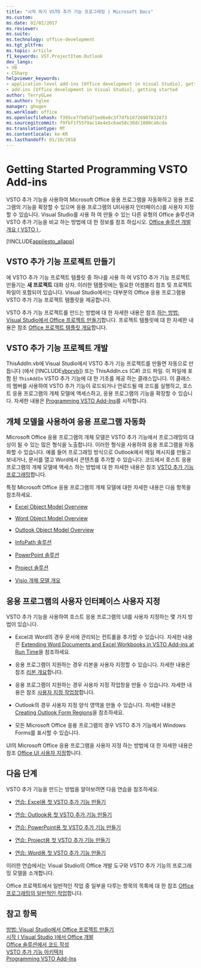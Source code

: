 ```yaml
---
title: "시작 하기 VSTO 추가 기능 프로그래밍 | Microsoft Docs"
ms.custom: 
ms.date: 02/02/2017
ms.reviewer: 
ms.suite: 
ms.technology: office-development
ms.tgt_pltfrm: 
ms.topic: article
f1_keywords: VST.ProjectItem.Outlook
dev_langs:
- VB
- CSharp
helpviewer_keywords:
- application-level add-ins [Office development in Visual Studio], getting started
- add-ins [Office development in Visual Studio], getting started
author: TerryGLee
ms.author: tglee
manager: ghogen
ms.workload: office
ms.openlocfilehash: f395ce7fb85d71ed6e8c3f7dfb10726907832873
ms.sourcegitcommit: f9fbf1f55f9ac14e4e5c6ae58c30dc1800ca6cda
ms.translationtype: MT
ms.contentlocale: ko-KR
ms.lasthandoff: 01/10/2018
---
```

# <a name="getting-started-programming-vsto-add-ins"></a>Getting Started Programming VSTO Add-ins
  VSTO 추가 기능을 사용하여 Microsoft Office 응용 프로그램을 자동화하고 응용 프로그램의 기능을 확장할 수 있으며 응용 프로그램의 UI(사용자 인터페이스)를 사용자 지정할 수 있습니다. Visual Studio를 사용 하 여 만들 수 있는 다른 유형의 Office 솔루션과 VSTO 추가 기능을 비교 하는 방법에 대 한 정보를 참조 하십시오. [Office 솔루션 개발 개요 &#40; VSTO &#41; ](../vsto/office-solutions-development-overview-vsto.md).  
  
 [!INCLUDE[appliesto_allapp](../vsto/includes/appliesto-allapp-md.md)]  
  
## <a name="creating-vsto-add-in-projects"></a>VSTO 추가 기능 프로젝트 만들기  
 에 VSTO 추가 기능 프로젝트 템플릿 중 하나를 사용 하 여 VSTO 추가 기능 프로젝트 만들기는 **새 프로젝트** 대화 상자. 이러한 템플릿에는 필요한 어셈블리 참조 및 프로젝트 파일이 포함되어 있습니다. Visual Studio에서는 대부분의 Office 응용 프로그램용 VSTO 추가 기능 프로젝트 템플릿을 제공합니다.  
  
 VSTO 추가 기능 프로젝트를 만드는 방법에 대 한 자세한 내용은 참조 [하는 방법: Visual Studio에서 Office 프로젝트 만들기](../vsto/how-to-create-office-projects-in-visual-studio.md)합니다. 프로젝트 템플릿에 대 한 자세한 내용은 참조 [Office 프로젝트 템플릿 개요](../vsto/office-project-templates-overview.md)합니다.  
  
## <a name="developing-vsto-add-in-projects"></a>VSTO 추가 기능 프로젝트 개발  
 ThisAddIn.vb에 Visual Studio에서 VSTO 추가 기능 프로젝트를 만들면 자동으로 만듭니다 (에서 [!INCLUDE[vbprvb](../sharepoint/includes/vbprvb-md.md)]) 또는 ThisAddIn.cs (C#) 코드 파일. 이 파일에 포함 된 `ThisAddIn` VSTO 추가 기능에 대 한 기초를 제공 하는 클래스입니다. 이 클래스의 멤버를 사용하여 VSTO 추가 기능이 로드되거나 언로드될 때 코드를 실행하고, 호스트 응용 프로그램의 개체 모델에 액세스하고, 응용 프로그램의 기능을 확장할 수 있습니다. 자세한 내용은 [Programming VSTO Add-Ins](../vsto/programming-vsto-add-ins.md)를 시작합니다.  
  
## <a name="automating-applications-by-using-the-object-models"></a>개체 모델을 사용하여 응용 프로그램 자동화  
 Microsoft Office 응용 프로그램의 개체 모델은 VSTO 추가 기능에서 프로그래밍의 대상이 될 수 있는 많은 형식을 노출합니다. 이러한 형식을 사용하여 응용 프로그램을 자동화할 수 있습니다. 예를 들어 프로그래밍 방식으로 Outlook에서 메일 메시지를 만들고 보내거나, 문서를 열고 Word에서 콘텐츠를 추가할 수 있습니다. 코드에서 호스트 응용 프로그램의 개체 모델에 액세스 하는 방법에 대 한 자세한 내용은 참조 [VSTO 추가 기능 프로그래밍](../vsto/programming-vsto-add-ins.md)합니다.  
  
 특정 Microsoft Office 응용 프로그램의 개체 모델에 대한 자세한 내용은 다음 항목을 참조하세요.  
  
-   [Excel Object Model Overview](../vsto/excel-object-model-overview.md)  
  
-   [Word Object Model Overview](../vsto/word-object-model-overview.md)  
  
-   [Outlook Object Model Overview](../vsto/outlook-object-model-overview.md)  
  
-   [InfoPath 솔루션](../vsto/infopath-solutions.md)  
  
-   [PowerPoint 솔루션](../vsto/powerpoint-solutions.md)  
  
-   [Project 솔루션](../vsto/project-solutions.md)  
  
-   [Visio 개체 모델 개요](../vsto/visio-object-model-overview.md)  
  
## <a name="customizing-the-user-interface-of-applications"></a>응용 프로그램의 사용자 인터페이스 사용자 지정  
 VSTO 추가 기능을 사용하여 호스트 응용 프로그램의 UI를 사용자 지정하는 몇 가지 방법이 있습니다.  
  
-   Excel과 Word의 경우 문서에 관리되는 컨트롤을 추가할 수 있습니다. 자세한 내용은 [Extending Word Documents and Excel Workbooks in VSTO Add-ins at Run Time](../vsto/extending-word-documents-and-excel-workbooks-in-vsto-add-ins-at-run-time.md)을 참조하세요.  
  
-   응용 프로그램이 지원하는 경우 리본을 사용자 지정할 수 있습니다. 자세한 내용은 참조 [리본 개요](../vsto/ribbon-overview.md)합니다.  
  
-   응용 프로그램이 지원하는 경우 사용자 지정 작업창을 만들 수 있습니다. 자세한 내용은 참조 [사용자 지정 작업창](../vsto/custom-task-panes.md)합니다.  
  
-   Outlook의 경우 사용자 지정 양식 영역을 만들 수 있습니다. 자세한 내용은 [Creating Outlook Form Regions](../vsto/creating-outlook-form-regions.md)을 참조하세요.  
  
-   모든 Microsoft Office 응용 프로그램의 경우 VSTO 추가 기능에서 Windows Forms를 표시할 수 있습니다.  
  
 UI의 Microsoft Office 응용 프로그램을 사용자 지정 하는 방법에 대 한 자세한 내용은 참조 [Office UI 사용자 지정](../vsto/office-ui-customization.md)합니다.  
  
## <a name="next-steps"></a>다음 단계  
 VSTO 추가 기능을 만드는 방법을 알아보려면 다음 연습을 참조하세요.  
  
-   [연습: Excel용 첫 VSTO 추가 기능 만들기](../vsto/walkthrough-creating-your-first-vsto-add-in-for-excel.md)  
  
-   [연습: Outlook용 첫 VSTO 추가 기능 만들기](../vsto/walkthrough-creating-your-first-vsto-add-in-for-outlook.md)  
  
-   [연습: PowerPoint용 첫 VSTO 추가 기능 만들기](../vsto/walkthrough-creating-your-first-vsto-add-in-for-powerpoint.md)  
  
-   [연습: Project용 첫 VSTO 추가 기능 만들기](../vsto/walkthrough-creating-your-first-vsto-add-in-for-project.md)  
  
-   [연습: Word용 첫 VSTO 추가 기능 만들기](../vsto/walkthrough-creating-your-first-vsto-add-in-for-word.md)  
  
 이러한 연습에서는 Visual Studio의 Office 개발 도구와 VSTO 추가 기능의 프로그래밍 모델을 소개합니다.  
  
 Office 프로젝트에서 일반적인 작업 중 일부을 다루는 항목의 목록에 대 한 참조 [Office 프로그래밍의 일반적인 작업](../vsto/common-tasks-in-office-programming.md)합니다.  
  
## <a name="see-also"></a>참고 항목  
 [방법: Visual Studio에서 Office 프로젝트 만들기](../vsto/how-to-create-office-projects-in-visual-studio.md)   
 [시작 &#40; Visual Studio &#41;에서 Office 개발](../vsto/getting-started-office-development-in-visual-studio.md)   
 [Office 솔루션에서 코드 작성](../vsto/writing-code-in-office-solutions.md)   
 [VSTO 추가 기능 아키텍처](../vsto/architecture-of-vsto-add-ins.md)   
 [Programming VSTO Add-Ins](../vsto/programming-vsto-add-ins.md)  
  
  